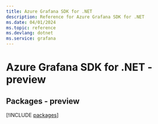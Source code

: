 ```yaml
---
title: Azure Grafana SDK for .NET
description: Reference for Azure Grafana SDK for .NET
ms.date: 04/01/2024
ms.topic: reference
ms.devlang: dotnet
ms.service: grafana
---
```

# Azure Grafana SDK for .NET - preview
## Packages - preview
[!INCLUDE [packages](grafana-index.md)]